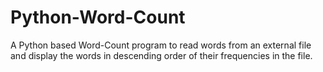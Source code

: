 # Python-Word-Count
A Python based Word-Count program to read words from an external file and display the words
in descending order of their frequencies in the file.
